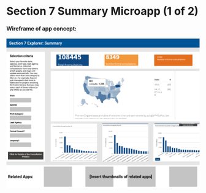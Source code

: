 # Section 7 Summary Microapp (1 of 2)

#### Wireframe of app concept:
<img src="wireframe.png" width="900" style="display: block; margin: auto;" />
